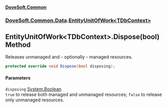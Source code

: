 #### [DoveSoft.Common](./index.md 'index')
### [DoveSoft.Common.Data](./DoveSoft-Common-Data.md 'DoveSoft.Common.Data').[EntityUnitOfWork&lt;TDbContext&gt;](./DoveSoft-Common-Data-EntityUnitOfWork-TDbContext-.md 'DoveSoft.Common.Data.EntityUnitOfWork&lt;TDbContext&gt;')
## EntityUnitOfWork&lt;TDbContext&gt;.Dispose(bool) Method
Releases unmanaged and - optionally - managed resources.  
```csharp
protected override void Dispose(bool disposing);
```
#### Parameters
<a name='DoveSoft-Common-Data-EntityUnitOfWork-TDbContext--Dispose(bool)-disposing'></a>
`disposing` [System.Boolean](https://docs.microsoft.com/en-us/dotnet/api/System.Boolean 'System.Boolean')  
`true` to release both managed and unmanaged resources; `false` to release only unmanaged resources.  
  
